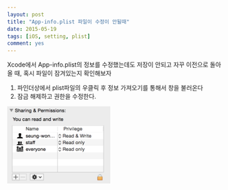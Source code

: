 ```yaml
---
layout: post
title: "App-info.plist 파일이 수정이 안될때"
date: 2015-05-19
tags: [iOS, setting, plist]
comment: yes
---
```


Xcode에서 App-info.plist의 정보를 수정했는데도 저장이 안되고 자꾸 이전으로 돌아올 때, 혹시 파일이 잠겨있는지 확인해보자

1. 파인더상에서 plist파일의 우클릭 후 정보 가져오기를 통해서 창을 불러온다
2. 잠금 해제하고 권한을 수정한다.

<img src="/assets/images/20150519_1.png" width="240">
